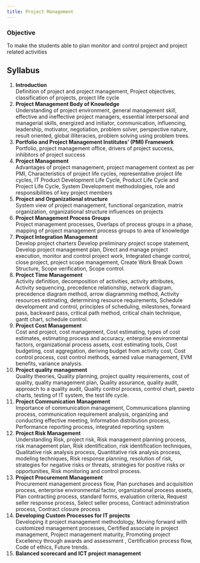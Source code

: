 ```yaml
---
title: Project Management
---
```


### Objective
To make the students able to plan monitor and control project and project related activities

## Syllabus
1. **Introduction**  
  Definition of project and project management, Project objectives, classification of projects, project life cycle
2. **Project Management Body of Knowledge**  
  Understanding of project environment, general management skill, effective and ineffective project managers, essential interpersonal and managerial skills, energized and initiator, communication, influencing, leadership, motivator, negotiation, problem solver, perspective nature, result oriented, global illiteracies, problem solving using problem trees.
3. **Portfolio and Project Management Institutes’ (PMI) Framework**  
  Portfolio, project management office, drivers of project success, inhibitors of project success
4. **Project Management**  
  Advantages of project management, project management context as per PMI, Characteristics of project life cycles, representative project life cycles, IT Product Development Life Cycle, Product Life Cycle and Project Life Cycle, System Development methodologies, role and responsibilities of key project members
5. **Project and Organizational structure**  
  System view of project management, functional organization, matrix organization, organizational structure influences on projects
6. **Project Management Process Groups**  
  Project management processes, Overlaps of process groups in a phase, mapping of project   management process groups to area of knowledge
7. **Project Integration Management**  
  Develop project charters Develop preliminary project scope statement, Develop project management plan, Direct and manage project execution, monitor and control project work, Integrated change control, close project, project scope management, Create Work Break Down Structure, Scope verification, Scope control.
8. **Project Time Management**  
  Activity definition, decomposition of activities, activity attributes, Activity sequencing, precedence relationship, network diagram, precedence diagram method, arrow diagramming method, Activity resources estimating, determining resource requirements, Schedule development and control, principles of scheduling, milestones, forward pass, backward pass, critical path method, critical chain technique, gantt chart, schedule control.
9. **Project Cost Management**  
  Cost and project, cost management, Cost estimating, types of cost estimates, estimating process and accuracy, enterprise environmental factors, organizational process assets, cost estimating  tools, Cost budgeting, cost aggregation, deriving budget from activity cost, Cost control process, cost control methods, earned value management, EVM benefits, variance analysis.
10. **Project quality management**  
  Quality theories, Quality planning, project quality requirements, cost of quality, quality management plan, Quality assurance, quality audit, approach to a quality audit, Quality control process, control chart, pareto charts, testing of IT system, the test life cycle.
11. **Project Communication Management**  
  Importance of communication management, Communications planning process, communication requirement analysis, organizing and conducting effective meeting, Information distribution process, Performance reporting process, integrated reporting system
12. **Project Risk Management**  
  Understanding Risk, project risk, Risk management planning process, risk management plan, Risk identification, risk identification techniques, Qualitative risk analysis process, Quantitative risk analysis process, modeling techniques, Risk response planning, resolution of risk, strategies for negative risks or threats, strategies for positive risks or opportunities, Risk monitoring and control process.
13. **Project Procurement Management**  
  Procurement management process flow, Plan purchases and acquisition process, enterprise environmental factor, organizational process assets, Plan contracting process, standard forms, evaluation criteria, Request seller response process, Select seller process, Contract administration process, Contract closure process
14. **Developing Custom Processes for IT projects**  
  Developing it project management methodology, Moving forward with customized management processes, Certified associate in project management, Project management maturity, Promoting project Excellency through awards and assessment , Certification process flow, Code of ethics, Future trends.
15. **Balanced scorecard and ICT project management**

